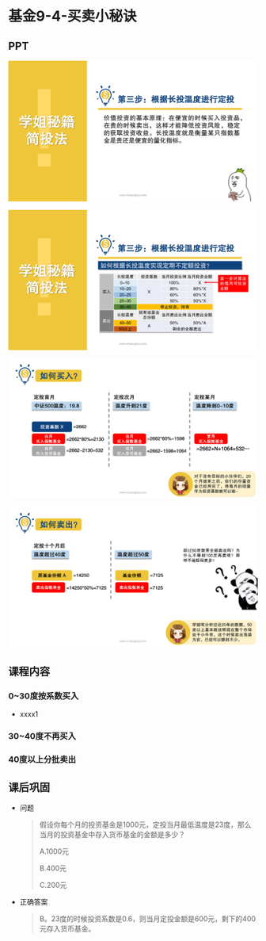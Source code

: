 # 基金9-4-买卖小秘诀

## PPT

![课程ppt](assets/9-4-1.jpeg)

![课程ppt](assets/9-4-2.jpeg)

![课程ppt](assets/9-4-3.jpeg)

![课程ppt](assets/9-4-4.jpeg)

## 课程内容

### 0~30度按系数买入

- xxxx1

  > 

### 30~40度不再买入

### 40度以上分批卖出

## 课后巩固

- 问题

  > 假设你每个月的投资基金是1000元，定投当月最低温度是23度，那么当月的投资基金中存入货币基金的金额是多少？
  >
  > A.1000元
  >
  > B.400元
  >
  > C.200元

- 正确答案

  > B。23度的时候投资系数是0.6，则当月定投金额是600元，剩下的400元存入货币基金。